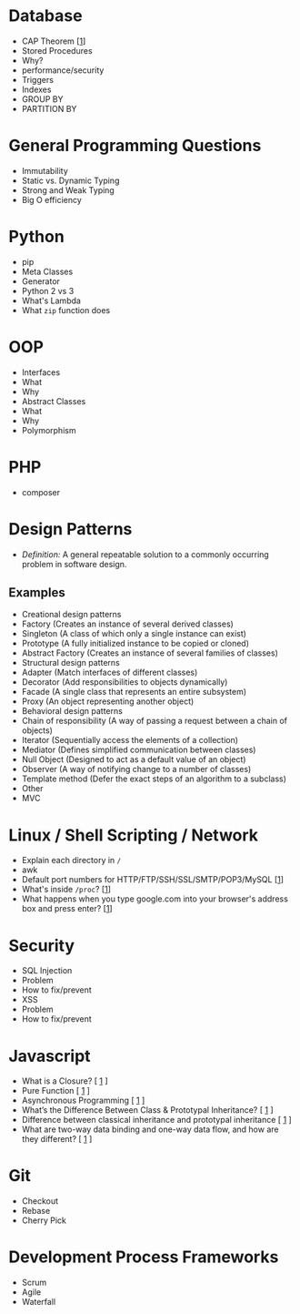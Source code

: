 # Database
 - CAP Theorem [[1](http://www.ippon.tech/blog/use-cassandra-mongodb-hbase-accumulo-mysql/)]
 - Stored Procedures
  - Why?
  - performance/security
 - Triggers
 - Indexes
 - GROUP BY
 - PARTITION BY

# General Programming Questions
 - Immutability
 - Static vs. Dynamic Typing
 - Strong and Weak Typing
 - Big O efficiency

# Python
 - pip
 - Meta Classes
 - Generator
 - Python 2 vs 3
 - What's Lambda
 - What `zip` function does

# OOP
 - Interfaces
  - What
  - Why
 - Abstract Classes
  - What
  - Why
 - Polymorphism
 
# PHP
 - composer
 
# Design Patterns
 - *Definition:* A general repeatable solution to a commonly occurring problem in software design.

## Examples
 - Creational design patterns
  - Factory (Creates an instance of several derived classes)
  - Singleton (A class of which only a single instance can exist)
  - Prototype (A fully initialized instance to be copied or cloned)
  - Abstract Factory (Creates an instance of several families of classes)
 - Structural design patterns
  - Adapter (Match interfaces of different classes)
  - Decorator (Add responsibilities to objects dynamically)
  - Facade (A single class that represents an entire subsystem)
  - Proxy (An object representing another object)
 - Behavioral design patterns
  - Chain of responsibility (A way of passing a request between a chain of objects)
  - Iterator (Sequentially access the elements of a collection)
  - Mediator (Defines simplified communication between classes)
  - Null Object (Designed to act as a default value of an object)
  - Observer (A way of notifying change to a number of classes)
  - Template method (Defer the exact steps of an algorithm to a subclass)
 - Other
  - MVC
  
# Linux / Shell Scripting / Network
 - Explain each directory in `/`
 - awk
 - Default port numbers for HTTP/FTP/SSH/SSL/SMTP/POP3/MySQL [[1](http://support.hostgator.com/articles/commonly-used-port-numbers)]
 - What's inside `/proc`? [[1](https://twitter.com/b0rk/status/796554983810498560)]
 - What happens when you type google.com into your browser's address box and press enter? [[1](https://github.com/alex/what-happens-when)]
 
# Security
 - SQL Injection
  - Problem
  - How to fix/prevent
 - XSS
  - Problem
  - How to fix/prevent

# Javascript
 - What is a Closure? [ [1](https://medium.com/javascript-scene/master-the-javascript-interview-what-is-a-closure-b2f0d2152b36#.sqm6f5d98) ]
 - Pure Function [ [1](https://medium.com/javascript-scene/master-the-javascript-interview-what-is-a-pure-function-d1c076bec976#.stplb6zcz) ]
 - Asynchronous Programming [ [1](https://medium.com/javascript-scene/10-interview-questions-every-javascript-developer-should-know-6fa6bdf5ad95) ]
 - What’s the Difference Between Class & Prototypal Inheritance? [ [1](https://medium.com/javascript-scene/master-the-javascript-interview-what-s-the-difference-between-class-prototypal-inheritance-e4cd0a7562e9#.t0458ztc5) ]
 - Difference between classical inheritance and prototypal inheritance [ [1](https://medium.com/javascript-scene/10-interview-questions-every-javascript-developer-should-know-6fa6bdf5ad95) ]
 - What are two-way data binding and one-way data flow, and how are they different? [ [1](https://medium.com/javascript-scene/10-interview-questions-every-javascript-developer-should-know-6fa6bdf5ad95) ]
 
# Git
 - Checkout
 - Rebase
 - Cherry Pick

# Development Process Frameworks
 - Scrum
 - Agile
 - Waterfall
